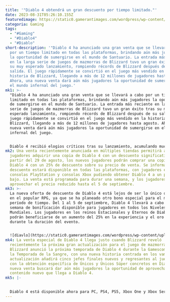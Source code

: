 ```yaml
---
title: '"Diablo 4 obtendrá un gran descuento por tiempo limitado."'
date: 2023-08-31T05:26:10.155Z
featuredimage: https://static0.gamerantimages.com/wordpress/wp-content/uploads/2023/08/diablo-4-big-discount-limited-time.jpg?q=50&fit=contain&w=1140&h=&dpr=1.5
categoria: Gaming
tags:
  - "#Gaming"
  - "#Diablo4"
  - "#Diablo"
short-description: '"Diablo 4 ha anunciado una gran venta que se llevará a cabo
  por un tiempo limitado en todas las plataformas, brindando aún más jugadores
  la oportunidad de sumergirse en el mundo de Santuario. La entrada más reciente
  en la larga serie de juegos de mazmorras de Blizzard tuvo un gran éxito tras
  su muy esperado lanzamiento, rompiendo récords de Blizzard después de su
  salida. El juego rápidamente se convirtió en el juego más vendido en la
  historia de Blizzard, llegando a más de 12 millones de jugadores hasta agosto.
  Ahora, una nueva venta dará aún más jugadores la oportunidad de sumergirse en
  el mundo infernal del juego.'
mk1: >-
  "Diablo 4 ha anunciado una gran venta que se llevará a cabo por un tiempo
  limitado en todas las plataformas, brindando aún más jugadores la oportunidad
  de sumergirse en el mundo de Santuario. La entrada más reciente en la larga
  serie de juegos de mazmorras de Blizzard tuvo un gran éxito tras su muy
  esperado lanzamiento, rompiendo récords de Blizzard después de su salida. El
  juego rápidamente se convirtió en el juego más vendido en la historia de
  Blizzard, llegando a más de 12 millones de jugadores hasta agosto. Ahora, una
  nueva venta dará aún más jugadores la oportunidad de sumergirse en el mundo
  infernal del juego.


  Diablo 4 recibió elogios críticos tras su lanzamiento, acumulando muchas críticas positivas por ser el juego más reciente de la querida franquicia. Tanto los fanáticos como los críticos han elogiado el juego por su excelente narrativa y visuales, así como por las mejoras realizadas en la jugabilidad en los diez años desde el lanzamiento de Diablo 3. Aunque no toda la recepción del juego ha sido positiva, Diablo 4 ya se ha consolidado como uno de los juegos de mayor recaudación de 2023. Una nueva venta multiplataforma para Diablo 4 buscará aumentar aún más sus cifras.
mk2: Una venta recientemente anunciada en múltiples tiendas permitirá a los
  jugadores adquirir una copia de Diablo 4 con un descuento significativo. A
  partir del 29 de agosto, los nuevos jugadores podrán comprar una copia de
  Diablo 4 con un 25% de descuento sobre su precio de venta. Se informa que el
  descuento estará disponible en todas las plataformas, con jugadores en PC,
  consolas PlayStation y consolas Xbox pudiendo obtener Diablo 4 a un precio más
  bajo. La venta está programada para durar una semana, y los jugadores podrán
  aprovechar el precio reducido hasta el 5 de septiembre.
mk3: >-
  La nueva oferta de descuento de Diablo 4 está lejos de ser lo único que sucede
  en el popular RPG, ya que se ha planeado otro bono especial para el mismo
  período de tiempo. Del 1 al 5 de septiembre, Diablo 4 llevará a cabo un fin de
  semana de bonificación disponible para jugadores en todos los Niveles
  Mundiales. Los jugadores en los reinos Estacionales y Eternos de Diablo 4
  podrán beneficiarse de un aumento del 25% en la experiencia y el oro obtenidos
  durante la duración del evento.


  ![diavlo](https://static0.gamerantimages.com/wordpress/wp-content/uploads/2023/08/diablo-4-sale-25-percent-off-pc-ps4-ps5-xbox.jpg?q=50&fit=crop&w=1500&dpr=1.5 "daiblo")
mk4: La venta especial de Diablo 4 llega justo cuando Blizzard reveló
  recientemente la próxima gran actualización para el juego de mazmorras.
  Blizzard anunció la próxima temporada de Diablo 4 durante la Gamescom, llamada
  la Temporada de la Sangre, con una nueva historia centrada en los vampiros. La
  actualización añadirá cinco jefes finales nuevos y regresantes al juego, junto
  con la obtención específica de Únicos y Únicos Súper concretos en Diablo 4. La
  nueva venta buscará dar aún más jugadores la oportunidad de aprovechar el gran
  contenido nuevo que llega a Diablo 4.
mk5: |-
  

  Diablo 4 está disponible ahora para PC, PS4, PS5, Xbox One y Xbox Series X/S."
---
```

